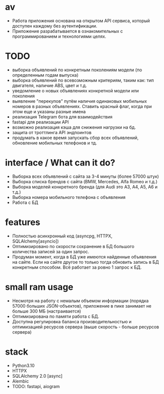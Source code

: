 # av
- Работа приложения основана на открытом API сервиса, который доступен каждому без аутентификации.
- Приложение разрабатывается в ознакомительных с программированием и технологиями целях.

# TODO
- выборка объявлений по конкретным поколениям модели (по определенным годам выпуска)
- выборка объявлений по всевозможным критериям, таким как: тип двигателя, наличие ABS, цвет и т.д.
- уведомление о новых объявлениях конкретной модели или поколения
- выявление "перекупов" путём наличия одинаковых мобильных номеров в разных объявлениях. Ставить красный флаг, когда при этом еще и указаны разные имена
- реализация Telegram бота для взаимодействия
- fastapi для реализации API
- возможно реализация кэша для снижения нагрузки на бд.
- защита от троттлинга API эндпоинтов
- продумать в какое время запускать сбор всех объявлений, обновление мобильных телефонов и тд.

# interface / What can it do?
- Выборка всех объявлений с сайта за 3-4 минуты (более 57000 штук)
- Выборка списка брендов с сайта (BMW, Mercedes, Alfa Romeo и т.д.)
- Выборка моделей конкретного бренда (для Audi это A3, A4, A5, A6 и т.д.)
- Выборка номера мобильного телефона с объявления
- Работа с БД

# features
- Полностью асинхронный код (asyncpg, HTTPX, SQLAlchemy[asyncio])
- Оптимизировано по скорости сохранение в БД большого количества записей за один запрос.
- Продуман момент, когда в БД уже имеются найденные объявления на сайте. Если на сайте другое то только тогда обновить запись в БД конкретным способом. Всё работает за ровно 1 запрос к БД.

# small ram usage
- Несмотря на работу с немалым объемом информации (порядка 57000 больших JSON-объектов), приложение в пике занимает не больше 300 МБ (настраивается)
- Оптимизирована по памяти работа с БД.
- Доступна регулировка баланса производительностью и оптимизацией ресурсов сервера (выше скорость - больше ресурсов сервера)

# stack
- Python3.10
- HTTPX
- SQLAlchemy 2.0 [async]
- Alembic
- TODO: fastapi, aiogram

